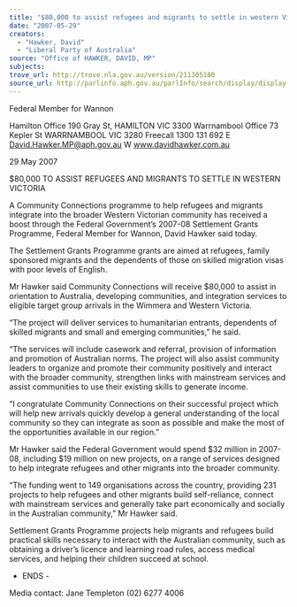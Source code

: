```yaml
---
title: "$80,000 to assist refugees and migrants to settle in western Victoria."
date: "2007-05-29"
creators:
  - "Hawker, David"
  - "Liberal Party of Australia"
source: "Office of HAWKER, DAVID, MP"
subjects:
trove_url: http://trove.nla.gov.au/version/211305180
source_url: http://parlinfo.aph.gov.au/parlInfo/search/display/display.w3p;query=Id%3A%22media/pressrel/NL7N6%22
---
```


 

 

 

 

   Federal Member for Wannon 

 Hamilton Office 190 Gray St, HAMILTON VIC 3300 Warrnambool Office 73 Kepler St WARRNAMBOOL VIC 3280  Freecall 1300 131 692  E David.Hawker.MP@aph.gov.au   W www.davidhawker.com.au 

 

 

 

 29  May  2007      

 

 $80,000 TO ASSIST REFUGEES AND MIGRANTS TO SETTLE IN WESTERN VICTORIA   

 A Community Connections programme to help refugees and migrants integrate into the broader Western Victorian  community has received a boost through the Federal Government’s 2007-08 Settlement Grants Programme,  Federal Member for Wannon, David Hawker said today.   

 The Settlement Grants Programme grants are aimed at refugees, family sponsored migrants and the dependents  of those on skilled migration visas with poor levels of English.   

 Mr Hawker said Community Connections will receive $80,000 to assist in orientation to Australia, developing  communities, and integration services to eligible target group arrivals in the Wimmera and Western Victoria.       

 “The project will deliver services to humanitarian entrants, dependents of skilled migrants and small and emerging  communities,” he said.   

 “The services will include casework and referral, provision of information and promotion of Australian norms.  The  project will also assist community leaders to organize and promote their community positively and interact with the  broader community, strengthen links with mainstream services and assist communities to use their existing skills to  generate income. 

 

 “I congratulate Community Connections on their successful project which will help new arrivals quickly develop a  general understanding of the local community so they can integrate as soon as possible and make the most of the  opportunities available in our region.”   

 Mr Hawker said the Federal Government would spend $32 million in 2007-08, including $19 million on new projects,  on a range of services designed to help integrate refugees and other migrants into the broader community.   

 “The funding went to 149 organisations across the country, providing 231 projects to help refugees and other  migrants build self-reliance, connect with mainstream services and generally take part economically and socially in  the Australian community,” Mr Hawker said.   

 Settlement Grants Programme projects help migrants and refugees build practical skills necessary to interact with  the Australian community, such as obtaining a driver’s licence and learning road rules, access medical services,  and helping their children succeed at school.   

 - ENDS -   

 Media contact:  Jane Templeton (02) 6277 4006 

